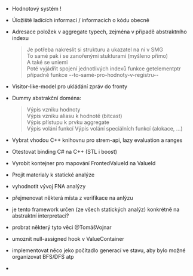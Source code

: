 * Hodnotový systém !
* Úložiště ladících informací / informacích o kódu obecně
* Adresace položek v aggregate typech, zejména v případě abstraktního indexu
  > Je potřeba nakreslit si strukturu a ukazatel na ní v SMG  
  > To samé pak i se zanořenými stukturami (myšleno přímo)  
  > A také se uniemi  
  > Poté vyjádřit spojení jednotlivých indexů funkce getelementptr případně funkce --to-samé-pro-hodnoty-v-registru--
* Visitor-like-model pro ukládání zpráv do fronty
* Dummy abstrakční doména:
  > Výpis vzniku hodnoty  
  > Výpis vzniku aliasu k hodnotě (bitcast)  
  > Výpis přístupu k prvku aggregate  
  > Výpis volání funkcí
  > Výpis volání speciálních funkcí (alokace, ...)
  > 
* Vybrat vhodou C++ knihovnu pro strem-api, lazy evaluation a ranges
* Otestovat binding C# na C++ (STL i boost)

* Vyrobit kontejner pro mapování FrontedValueId na ValueId
* Projít materialy k statické analýze
* vyhodnotit vývoj FNA analýzy
* přejmenovat některá místa z verifikace na anlýzu
* je tento framework určen (ze všech statických analýz) konkrétně na abstraktní interpretaci?
* probrat některý tyto věci @TomášVojnar

* umoznit null-assigned hook v ValueContainer
* implementovat něco jeko počítadlo generací ve stavu, aby bylo možné organizovat BFS/DFS atp
*
